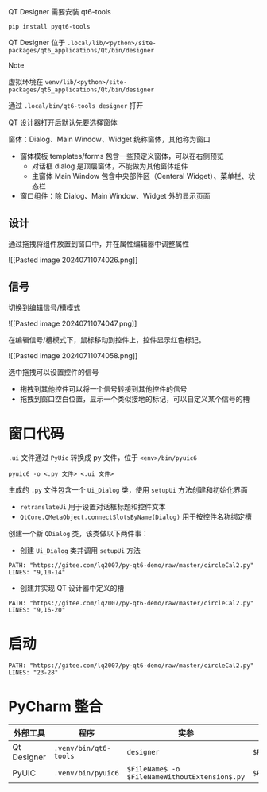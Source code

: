 QT Designer 需要安装 qt6-tools

```shell
pip install pyqt6-tools
```

QT Designer 位于 `.local/lib/<python>/site-packages/qt6_applications/Qt/bin/designer`

> [!note]
> 虚拟环境在 `venv/lib/<python>/site-packages/qt6_applications/Qt/bin/designer` 

通过 `.local/bin/qt6-tools designer` 打开

QT 设计器打开后默认先要选择窗体

窗体：Dialog、Main Window、Widget 统称窗体，其他称为窗口

- 窗体模板 templates/forms 包含一些预定义窗体，可以在右侧预览
	- 对话框 dialog 是顶层窗体，不能做为其他窗体组件
	- 主窗体 Main Window 包含中央部件区（Centeral Widget）、菜单栏、状态栏
- 窗口组件：除 Dialog、Main Window、Widget 外的显示页面
## 设计

通过拖拽将组件放置到窗口中，并在属性编辑器中调整属性

![[Pasted image 20240711074026.png]]
## 信号

切换到编辑信号/槽模式

![[Pasted image 20240711074047.png]]

在编辑信号/槽模式下，鼠标移动到控件上，控件显示红色标记。

![[Pasted image 20240711074058.png]]

选中拖拽可以设置控件的信号
- 拖拽到其他控件可以将一个信号转接到其他控件的信号
- 拖拽到窗口空白位置，显示一个类似接地的标记，可以自定义某个信号的槽

# 窗口代码

`.ui` 文件通过 `PyUic` 转换成 py 文件，位于 `<env>/bin/pyuic6`

```shell
pyuic6 -o <.py 文件> <.ui 文件>
```

生成的 `.py` 文件包含一个 `Ui_Dialog` 类，使用 `setupUi` 方法创建和初始化界面

- `retranslateUi` 用于设置对话框标题和控件文本
- `QtCore.QMetaObject.connectSlotsByName(Dialog)` 用于按控件名称绑定槽

创建一个新 `QDialog`  类，该类做以下两件事：

- 创建 `Ui_Dialog` 类并调用 `setupUi` 方法

```embed-python
PATH: "https://gitee.com/lq2007/py-qt6-demo/raw/master/circleCal2.py"
LINES: "9,10-14"
```

- 创建并实现 QT 设计器中定义的槽

```embed-python
PATH: "https://gitee.com/lq2007/py-qt6-demo/raw/master/circleCal2.py"
LINES: "9,16-20"
```
# 启动

```embed-python
PATH: "https://gitee.com/lq2007/py-qt6-demo/raw/master/circleCal2.py"
LINES: "23-28"
```
# PyCharm 整合

| 外部工具        | 程序                    | 实参                                            | 工作目录               |
| ----------- | --------------------- | --------------------------------------------- | ------------------ |
| Qt Designer | `.venv/bin/qt6-tools` | `designer`                                    | `$ProjectFileDir$` |
| PyUIC       | `.venv/bin/pyuic6`    | `$FileName$ -o $FileNameWithoutExtension$.py` | `$ProjectFileDir$` |
